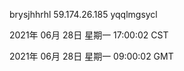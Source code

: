 brysjhhrhl 59.174.26.185 yqqlmgsycl

2021年 06月 28日 星期一 17:00:02 CST

2021年 06月 28日 星期一 09:00:02 GMT
